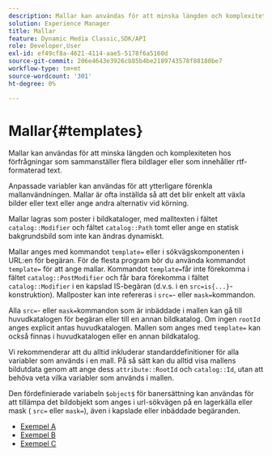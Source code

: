 ```yaml
---
description: Mallar kan användas för att minska längden och komplexiteten hos förfrågningar som sammanställer flera bildlager eller som innehåller rtf-formaterad text.
solution: Experience Manager
title: Mallar
feature: Dynamic Media Classic,SDK/API
role: Developer,User
exl-id: ef49cf8a-4621-4114-aae5-5178f6a5160d
source-git-commit: 206e4643e3926cb85b4be2189743578f88180be7
workflow-type: tm+mt
source-wordcount: '301'
ht-degree: 0%

---
```


# Mallar{#templates}

Mallar kan användas för att minska längden och komplexiteten hos förfrågningar som sammanställer flera bildlager eller som innehåller rtf-formaterad text.

Anpassade variabler kan användas för att ytterligare förenkla mallanvändningen. Mallar är ofta inställda så att det blir enkelt att växla bilder eller text eller ange andra alternativ vid körning.

Mallar lagras som poster i bildkataloger, med malltexten i fältet `catalog::Modifier` och fältet `catalog::Path` tomt eller ange en statisk bakgrundsbild som inte kan ändras dynamiskt.

Mallar anges med kommandot `template=` eller i sökvägskomponenten i URL:en för begäran. För de flesta program bör du använda kommandot `template=` för att ange mallar. Kommandot `template=`får inte förekomma i fältet `catalog::PostModifier` och får bara förekomma i fältet `catalog::Modifier` i en kapslad IS-begäran (d.v.s. i en `src=is{...}`-konstruktion). Mallposter kan inte refereras i `src=`- eller `mask=`kommandon.

Alla `src=`- eller `mask=`kommandon som är inbäddade i mallen kan gå till huvudkatalogen för begäran eller till en annan bildkatalog. Om ingen `rootId` anges explicit antas huvudkatalogen. Mallen som anges med `template=` kan också finnas i huvudkatalogen eller en annan bildkatalog.

Vi rekommenderar att du alltid inkluderar standarddefinitioner för alla variabler som används i en mall. På så sätt kan du alltid visa mallens bildutdata genom att ange dess `attribute::RootId` och `catalog::Id`, utan att behöva veta vilka variabler som används i mallen.

Den fördefinierade variabeln `$object$` för banersättning kan användas för att tillämpa det bildobjekt som anges i url-sökvägen på en lagerkälla eller mask ( `src=` eller `mask=`), även i kapslade eller inbäddade begäranden.

* [Exempel A](r-example-a.md)
* [Exempel B](r-example-b.md)
* [Exempel C](r-example-c.md)
